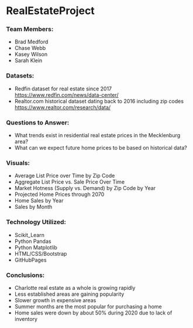 # RealEstateProject

### Team Members:
* Brad Medford
* Chase Webb
* Kasey Wilson
* Sarah Klein

### Datasets:
* Redfin dataset for real estate since 2017
https://www.redfin.com/news/data-center/
* Realtor.com historical dataset dating back to 2016 including zip codes
https://www.realtor.com/research/data/


### Questions to Answer:
* What trends exist in residential real estate prices in the Mecklenburg area?
* What can we expect future home prices to be based on historical data?


### Visuals:
* Average List Price over Time by Zip Code
* Aggregate List Price vs. Sale Price Over Time 
* Market Hotness (Supply vs. Demand) by Zip Code by Year
* Projected Home Prices through 2070
* Home Sales by Year 
* Sales by Month 


### Technology Utilized:
* Scikit_Learn
* Python Pandas
* Python Matplotlib
* HTML/CSS/Bootstrap
* GitHubPages 

### Conclusions:
* Charlotte real estate as a whole is growing rapidly
* Less established areas are gaining popularity 
* Slower growth in expensive areas 
* Summer months are the most popular for purchasing a home
* Home sales were down by about 50% during 2020 due to lack of inventory


